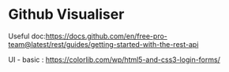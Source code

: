 # Github Visualiser


Useful doc:https://docs.github.com/en/free-pro-team@latest/rest/guides/getting-started-with-the-rest-api

UI - basic : https://colorlib.com/wp/html5-and-css3-login-forms/